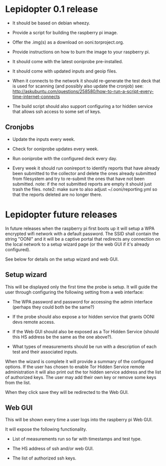 # Lepidopter 0.1 release

* It should be based on debian wheezy.

* Provide a script for building the raspberry pi image.

* Offer the .img(s) as a download on ooni.torproject.org.

* Provide instructions on how to burn the image to your raspberry pi.

* It should come with the latest ooniprobe pre-installed.

* It should come with updated inputs and geoip files.

* When it connects to the network it should re-generate the test deck that is
  used for scanning (and possibly also update the cronjob)
  see: http://askubuntu.com/questions/258580/how-to-run-a-script-every-time-internet-connects

* The build script should also support configuring a tor hidden service that
  allows ssh access to some set of keys.

## Cronjobs

* Update the inputs every week.

* Check for ooniprobe updates every week.

* Run ooniprobe with the configured deck every day.

* Every week it should run oonireport to identify reports that have already
  been submitted to the collector and delete the ones already submitted from
  filesystem and try to re-submit the ones that have not been submitted.
  note: if the not submitted reports are empty it should just trash the files.
  note2: make sure to also adjust ~/.ooni/reporting.yml so that the reports
         deleted are no longer there.


# Lepidopter future releases

In future releases when the raspberry pi first boots up it will setup a WPA
encrypted wifi network with a default password.
The SSID shall contain the string "OONI" and it will be a captive portal that
redirects any connection on the local network to a setup wizard page (or the
web GUI if it's already configured).

See below for details on the setup wizard and web GUI.

## Setup wizard

This will be displayed only the first time the probe is setup. It will guide
the user through configuring the following setting from a web interface:

* The WPA password and password for accessing the admin interface (perhaps they
  could both be the same?)

* If the probe should also expose a tor hidden service that grants OONI devs
  remote access.

* If the Web GUI should also be exposed as a Tor Hidden Service (should this HS
  address be the same as the one above?).

* What types of measurements should be run with a description of each test and
  their associated inputs.

When the wizard is complete it will provide a summary of the configured options.
If the user has chosen to enable Tor Hidden Service remote administration it will
also print out the tor hidden service address and the list of authorized keys.
The user may add their own key or remove some keys from the list.

When they click save they will be redirected to the Web GUI.

## Web GUI

This will be shown every time a user logs into the raspberry pi Web GUI.

It will expose the following functionality.

* List of measurements run so far with timestamps and test type.

* The HS address of ssh and/or web GUI.

* The list of authorized ssh keys.

